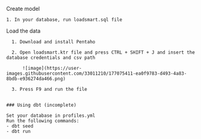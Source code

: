 Create model


    1. In your database, run loadsmart.sql file



Load the data


      1. Download and install Pentaho

      2. Open loadsmart.ktr file and press CTRL + SHIFT + J and insert the database credentials and csv path 

          ![image](https://user-images.githubusercontent.com/33011210/177075411-ea0f9783-d493-4a83-8bdb-e936274da466.png)

      3. Press F9 and run the file


    ### Using dbt (incomplete)

    Set your database in profiles.yml
    Run the following commands:
    - dbt seed
    - dbt run

